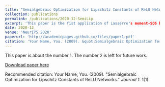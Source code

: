 ```yaml
---
title: "Semialgebraic Optimization for Lipschitz Constants of ReLU Networks"
collection: publications
permalink: /publications/2020-12-SemiLip
excerpt: 'This paper is the fist application of Lasserre's moment-SOS hierarchy to deep learning applications.'
date: 2020-12
venue: 'NeurIPS 2020'
paperurl: 'http://academicpages.github.io/files/paper1.pdf'
citation: 'Your Name, You. (2009). &quot;Semialgebraic Optimization for Lipschitz Constants of ReLU Networks.&quot; <i>Journal 1</i>. 1(1).'
---
```

This paper is about the number 1. The number 2 is left for future work.

[Download paper here](http://academicpages.github.io/files/paper1.pdf)

Recommended citation: Your Name, You. (2009). "Semialgebraic Optimization for Lipschitz Constants of ReLU Networks." <i>Journal 1</i>. 1(1).